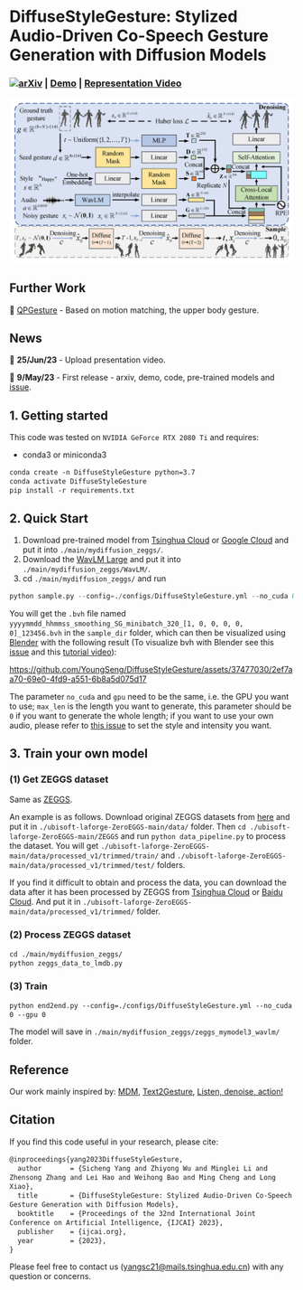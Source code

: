# DiffuseStyleGesture: Stylized Audio-Driven Co-Speech Gesture Generation with Diffusion Models

### [![arXiv](https://img.shields.io/badge/arXiv-2305.04919-red.svg)](https://arxiv.org/abs/2305.04919) | [Demo](https://youtu.be/Nzom6gkQ2tM) | [Representation Video](https://youtu.be/IbpxX1xUo64)

<div align=center>
<img src="Framework.png" width="750px">
</div>

## Further Work

📢 [QPGesture](https://github.com/YoungSeng/QPGesture) - Based on motion matching, the upper body gesture.

## News

<!--📢 **31/Jul/23** - Upload a [tutorial video](visualize_gesture_using_Blender.md) on visualizing gestures. -->

📢 **25/Jun/23** - Upload presentation video.

📢 **9/May/23** - First release - arxiv, demo, code, pre-trained models and [issue](https://github.com/YoungSeng/DiffuseStyleGesture/issues/1#issue-1702250404).


## 1. Getting started

This code was tested on `NVIDIA GeForce RTX 2080 Ti` and requires:

* conda3 or miniconda3

```
conda create -n DiffuseStyleGesture python=3.7
conda activate DiffuseStyleGesture
pip install -r requirements.txt 
```

[//]: # (-i https://pypi.tuna.tsinghua.edu.cn/simple)

## 2. Quick Start

1. Download pre-trained model from [Tsinghua Cloud](https://cloud.tsinghua.edu.cn/f/8ade7c73e05c4549ac6b/) or [Google Cloud](https://drive.google.com/file/d/1RlusxWJFJMyauXdbfbI_XreJwVRnrBv_/view?usp=share_link)
and put it into `./main/mydiffusion_zeggs/`.
2. Download the [WavLM Large](https://github.com/microsoft/unilm/tree/master/wavlm) and put it into `./main/mydiffusion_zeggs/WavLM/`.
3. cd `./main/mydiffusion_zeggs/` and run 
```python
python sample.py --config=./configs/DiffuseStyleGesture.yml --no_cuda 0 --gpu 0 --model_path './model000450000.pt' --audiowavlm_path "./015_Happy_4_x_1_0.wav" --max_len 320
```
You will get the `.bvh` file named `yyyymmdd_hhmmss_smoothing_SG_minibatch_320_[1, 0, 0, 0, 0, 0]_123456.bvh` in the `sample_dir` folder, which can then be visualized using [Blender](https://www.blender.org/) with the following result (To visualize bvh with Blender see this [issue](https://github.com/YoungSeng/DiffuseStyleGesture/issues/8) and this [tutorial video](visualize_gesture_using_Blender.md)):


https://github.com/YoungSeng/DiffuseStyleGesture/assets/37477030/2ef7aa70-69e0-4fd9-a551-6b8a5d075d17


The parameter `no_cuda` and `gpu` need to be the same, i.e. the GPU you want to use; `max_len` is the length you want to generate, this parameter should be `0` if you want to generate the whole length; if you want to use your own audio, please refer to [this issue](https://github.com/YoungSeng/DiffuseStyleGesture/issues/8#issuecomment-1620027786) to set the style and intensity you want.


## 3. Train your own model

### (1) Get ZEGGS dataset

Same as [ZEGGS](https://github.com/ubisoft/ubisoft-laforge-ZeroEGGS).

An example is as follows.
Download original ZEGGS datasets from [here](https://github.com/ubisoft/ubisoft-laforge-ZeroEGGS) and put it in `./ubisoft-laforge-ZeroEGGS-main/data/` folder.
Then `cd ./ubisoft-laforge-ZeroEGGS-main/ZEGGS` and run `python data_pipeline.py` to process the dataset.
You will get `./ubisoft-laforge-ZeroEGGS-main/data/processed_v1/trimmed/train/` and `./ubisoft-laforge-ZeroEGGS-main/data/processed_v1/trimmed/test/` folders.

If you find it difficult to obtain and process the data, you can download the data after it has been processed by ZEGGS from [Tsinghua Cloud](https://cloud.tsinghua.edu.cn/f/ba5f3b33d94b4cba875b/) or [Baidu Cloud](https://pan.baidu.com/s/1KakkGpRZWfaJzfN5gQvPAw?pwd=vfuc).
And put it in `./ubisoft-laforge-ZeroEGGS-main/data/processed_v1/trimmed/` folder.


### (2) Process ZEGGS dataset

```
cd ./main/mydiffusion_zeggs/
python zeggs_data_to_lmdb.py
```

### (3) Train

```
python end2end.py --config=./configs/DiffuseStyleGesture.yml --no_cuda 0 --gpu 0
```
The model will save in `./main/mydiffusion_zeggs/zeggs_mymodel3_wavlm/` folder.


<!-- Here is our video. Characters from [here](https://www.mixamo.com/#/?page=2&type=Character).  -->
<!-- https://github.com/YoungSeng/DiffuseStyleGesture/assets/37477030/6ae45c42-2275-422b-b0e7-f291e59646eb -->


## Reference
Our work mainly inspired by: [MDM](https://github.com/GuyTevet/motion-diffusion-model), [Text2Gesture](https://github.com/youngwoo-yoon/Co-Speech_Gesture_Generation), [Listen, denoise, action!](https://arxiv.org/abs/2211.09707)

## Citation
If you find this code useful in your research, please cite:

```
@inproceedings{yang2023DiffuseStyleGesture,
  author       = {Sicheng Yang and Zhiyong Wu and Minglei Li and Zhensong Zhang and Lei Hao and Weihong Bao and Ming Cheng and Long Xiao},
  title        = {DiffuseStyleGesture: Stylized Audio-Driven Co-Speech Gesture Generation with Diffusion Models},
  booktitle    = {Proceedings of the 32nd International Joint Conference on Artificial Intelligence, {IJCAI} 2023},
  publisher    = {ijcai.org},
  year         = {2023},
}
```

Please feel free to contact us ([yangsc21@mails.tsinghua.edu.cn](yangsc21@mails.tsinghua.edu.cn)) with any question or concerns.
